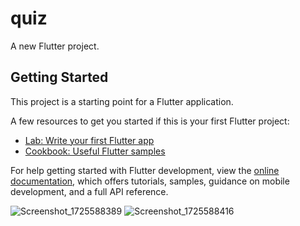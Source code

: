 # quiz

A new Flutter project.

## Getting Started

This project is a starting point for a Flutter application.

A few resources to get you started if this is your first Flutter project:

- [Lab: Write your first Flutter app](https://docs.flutter.dev/get-started/codelab)
- [Cookbook: Useful Flutter samples](https://docs.flutter.dev/cookbook)

For help getting started with Flutter development, view the
[online documentation](https://docs.flutter.dev/), which offers tutorials,
samples, guidance on mobile development, and a full API reference.

![Screenshot_1725588389](https://github.com/user-attachments/assets/99557c8f-d6ff-424f-a51a-deebc3cc0b95)
![Screenshot_1725588416](https://github.com/user-attachments/assets/3ed6c957-4484-4014-825e-ec81abc80049)


